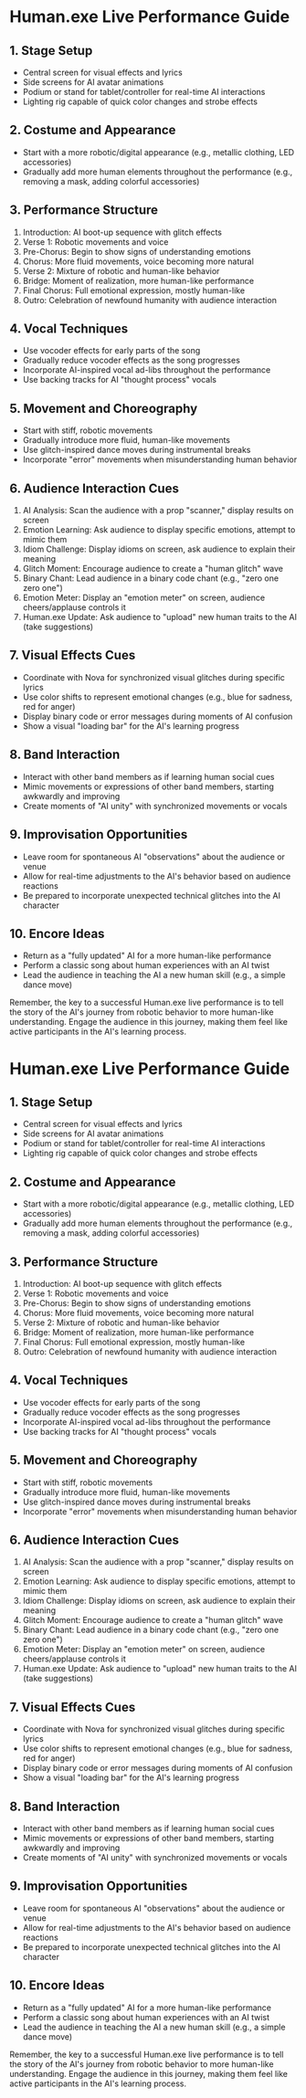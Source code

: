 # Human.exe Live Performance Guide

## 1. Stage Setup
- Central screen for visual effects and lyrics
- Side screens for AI avatar animations
- Podium or stand for tablet/controller for real-time AI interactions
- Lighting rig capable of quick color changes and strobe effects

## 2. Costume and Appearance
- Start with a more robotic/digital appearance (e.g., metallic clothing, LED accessories)
- Gradually add more human elements throughout the performance (e.g., removing a mask, adding colorful accessories)

## 3. Performance Structure
1. Introduction: AI boot-up sequence with glitch effects
2. Verse 1: Robotic movements and voice
3. Pre-Chorus: Begin to show signs of understanding emotions
4. Chorus: More fluid movements, voice becoming more natural
5. Verse 2: Mixture of robotic and human-like behavior
6. Bridge: Moment of realization, more human-like performance
7. Final Chorus: Full emotional expression, mostly human-like
8. Outro: Celebration of newfound humanity with audience interaction

## 4. Vocal Techniques
- Use vocoder effects for early parts of the song
- Gradually reduce vocoder effects as the song progresses
- Incorporate AI-inspired vocal ad-libs throughout the performance
- Use backing tracks for AI "thought process" vocals

## 5. Movement and Choreography
- Start with stiff, robotic movements
- Gradually introduce more fluid, human-like movements
- Use glitch-inspired dance moves during instrumental breaks
- Incorporate "error" movements when misunderstanding human behavior

## 6. Audience Interaction Cues
1. AI Analysis: Scan the audience with a prop "scanner," display results on screen
2. Emotion Learning: Ask audience to display specific emotions, attempt to mimic them
3. Idiom Challenge: Display idioms on screen, ask audience to explain their meaning
4. Glitch Moment: Encourage audience to create a "human glitch" wave
5. Binary Chant: Lead audience in a binary code chant (e.g., "zero one zero one")
6. Emotion Meter: Display an "emotion meter" on screen, audience cheers/applause controls it
7. Human.exe Update: Ask audience to "upload" new human traits to the AI (take suggestions)

## 7. Visual Effects Cues
- Coordinate with Nova for synchronized visual glitches during specific lyrics
- Use color shifts to represent emotional changes (e.g., blue for sadness, red for anger)
- Display binary code or error messages during moments of AI confusion
- Show a visual "loading bar" for the AI's learning progress

## 8. Band Interaction
- Interact with other band members as if learning human social cues
- Mimic movements or expressions of other band members, starting awkwardly and improving
- Create moments of "AI unity" with synchronized movements or vocals

## 9. Improvisation Opportunities
- Leave room for spontaneous AI "observations" about the audience or venue
- Allow for real-time adjustments to the AI's behavior based on audience reactions
- Be prepared to incorporate unexpected technical glitches into the AI character

## 10. Encore Ideas
- Return as a "fully updated" AI for a more human-like performance
- Perform a classic song about human experiences with an AI twist
- Lead the audience in teaching the AI a new human skill (e.g., a simple dance move)

Remember, the key to a successful Human.exe live performance is to tell the story of the AI's journey from robotic behavior to more human-like understanding. Engage the audience in this journey, making them feel like active participants in the AI's learning process.
# Human.exe Live Performance Guide

## 1. Stage Setup
- Central screen for visual effects and lyrics
- Side screens for AI avatar animations
- Podium or stand for tablet/controller for real-time AI interactions
- Lighting rig capable of quick color changes and strobe effects

## 2. Costume and Appearance
- Start with a more robotic/digital appearance (e.g., metallic clothing, LED accessories)
- Gradually add more human elements throughout the performance (e.g., removing a mask, adding colorful accessories)

## 3. Performance Structure
1. Introduction: AI boot-up sequence with glitch effects
2. Verse 1: Robotic movements and voice
3. Pre-Chorus: Begin to show signs of understanding emotions
4. Chorus: More fluid movements, voice becoming more natural
5. Verse 2: Mixture of robotic and human-like behavior
6. Bridge: Moment of realization, more human-like performance
7. Final Chorus: Full emotional expression, mostly human-like
8. Outro: Celebration of newfound humanity with audience interaction

## 4. Vocal Techniques
- Use vocoder effects for early parts of the song
- Gradually reduce vocoder effects as the song progresses
- Incorporate AI-inspired vocal ad-libs throughout the performance
- Use backing tracks for AI "thought process" vocals

## 5. Movement and Choreography
- Start with stiff, robotic movements
- Gradually introduce more fluid, human-like movements
- Use glitch-inspired dance moves during instrumental breaks
- Incorporate "error" movements when misunderstanding human behavior

## 6. Audience Interaction Cues
1. AI Analysis: Scan the audience with a prop "scanner," display results on screen
2. Emotion Learning: Ask audience to display specific emotions, attempt to mimic them
3. Idiom Challenge: Display idioms on screen, ask audience to explain their meaning
4. Glitch Moment: Encourage audience to create a "human glitch" wave
5. Binary Chant: Lead audience in a binary code chant (e.g., "zero one zero one")
6. Emotion Meter: Display an "emotion meter" on screen, audience cheers/applause controls it
7. Human.exe Update: Ask audience to "upload" new human traits to the AI (take suggestions)

## 7. Visual Effects Cues
- Coordinate with Nova for synchronized visual glitches during specific lyrics
- Use color shifts to represent emotional changes (e.g., blue for sadness, red for anger)
- Display binary code or error messages during moments of AI confusion
- Show a visual "loading bar" for the AI's learning progress

## 8. Band Interaction
- Interact with other band members as if learning human social cues
- Mimic movements or expressions of other band members, starting awkwardly and improving
- Create moments of "AI unity" with synchronized movements or vocals

## 9. Improvisation Opportunities
- Leave room for spontaneous AI "observations" about the audience or venue
- Allow for real-time adjustments to the AI's behavior based on audience reactions
- Be prepared to incorporate unexpected technical glitches into the AI character

## 10. Encore Ideas
- Return as a "fully updated" AI for a more human-like performance
- Perform a classic song about human experiences with an AI twist
- Lead the audience in teaching the AI a new human skill (e.g., a simple dance move)

Remember, the key to a successful Human.exe live performance is to tell the story of the AI's journey from robotic behavior to more human-like understanding. Engage the audience in this journey, making them feel like active participants in the AI's learning process.
